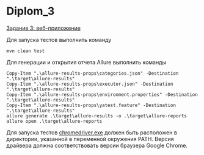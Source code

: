 # Diplom_3

[Задание 3: веб-приложение](task_3.md)

Для запуска тестов выполнить команду
```
mvn clean test
```
Для генерации и открытия отчета Allure выполнить команды
```
Copy-Item ".\allure-results-props\categories.json" -Destination ".\target\allure-results"
Copy-Item ".\allure-results-props\executor.json" -Destination ".\target\allure-results"
Copy-Item ".\allure-results-props\environment.properties" -Destination ".\target\allure-results"
Copy-Item ".\allure-results-props\yatest.feature" -Destination ".\target\allure-results"
allure generate .\target\allure-results -o .\target\allure-reports
allure open .\target\allure-reports
```

Для запуска тестов [chromedriver.exe](https://chromedriver.chromium.org/downloads) должен быть расположен в директории, указанной в переменной окружения PATH.
Версия драйвера должна соответствовать версии браузера Google Chrome.

